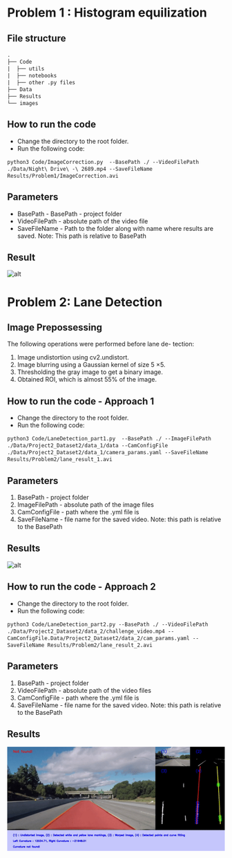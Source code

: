 
# Problem 1 : Histogram equilization 

## File structure
    .
    ├── Code
    |  ├── utils
    |  ├── notebooks
    |  ├── other .py files
    ├── Data
    ├── Results
    └── images
    

## How to run the code
- Change the directory to the root folder.
- Run the following code:
``` 
python3 Code/ImageCorrection.py  --BasePath ./ --VideoFilePath ./Data/Night\ Drive\ -\ 2689.mp4 --SaveFileName Results/Problem1/ImageCorrection.avi 
```

## Parameters
- BasePath - BasePath - project folder 
- VideoFilePath - absolute path of the video file
- SaveFileName - Path to the folder along with name where results are saved. Note: This path is relative to BasePath

## Result
![alt](https://github.com/sakshikakde/Lane-Detection/blob/main/Results/ImageCorrection.gif)

# Problem 2: Lane Detection 
## Image Prepossessing
The following operations were performed before lane de-
tection:
1) Image undistortion using cv2.undistort.
2) Image blurring using a Gaussian kernel of size 5 ×5.
3) Thresholding the gray image to get a binary image.
4) Obtained ROI, which is almost 55% of the image.


## How to run the code - Approach 1
- Change the directory to the root folder.
- Run the following code:
``` 
python3 Code/LaneDetection_part1.py  --BasePath ./ --ImageFilePath ./Data/Project2_Dataset2/data_1/data --CamConfigFile ./Data/Project2_Dataset2/data_1/camera_params.yaml --SaveFileName Results/Problem2/lane_result_1.avi 
``` 

## Parameters

1) BasePath - project folder 
2) ImageFilePath - absolute path of the image files
3) CamConfigFile - path where the .yml file is
4) SaveFileName - file name for the saved video. Note: this path is relative to the BasePath

## Results 
![alt](https://github.com/sakshikakde/Lane-Detection/blob/main/Results/lane_detection/lane_result_1.gif)

## How to run the code - Approach 2
- Change the directory to the root folder.
- Run the following code:
``` 
python3 Code/LaneDetection_part2.py --BasePath ./ --VideoFilePath ./Data/Project2_Dataset2/data_2/challenge_video.mp4 --CamConfigFile.Data/Project2_Dataset2/data_2/cam_params.yaml --SaveFileName Results/Problem2/lane_result_2.avi
```

## Parameters

1) BasePath - project folder 
2) VideoFilePath - absolute path of the video files
3) CamConfigFile - path where the .yml file is
4) SaveFileName - file name for the saved video. Note: this path is relative to the BasePath

## Results 
![alt](https://github.com/sakshikakde/Lane-Detection/blob/main/Results/lane_detection/lane_result_2.gif)
